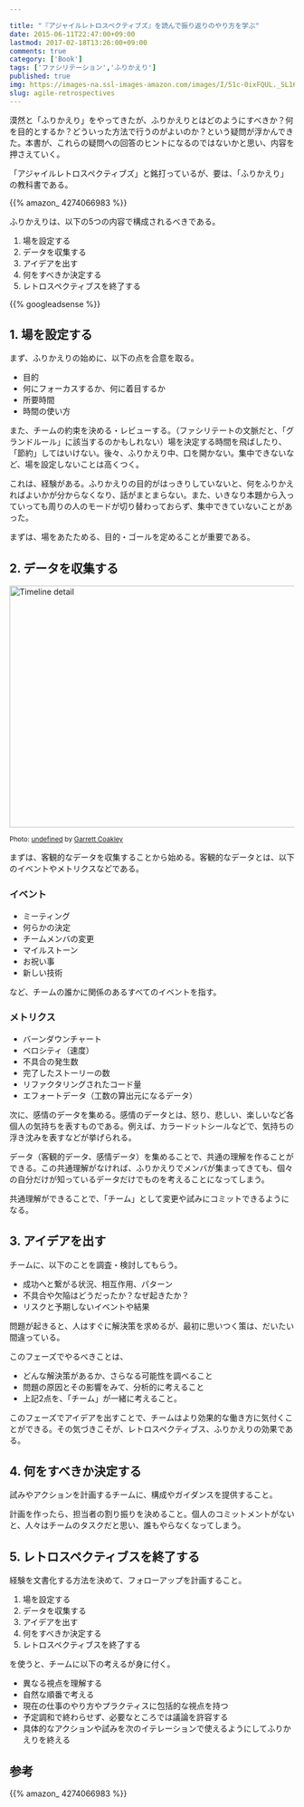 ```yaml
---

title: "『アジャイルレトロスペクティブズ』を読んで振り返りのやり方を学ぶ"
date: 2015-06-11T22:47:00+09:00
lastmod: 2017-02-18T13:26:00+09:00
comments: true
category: ['Book']
tags: ['ファシリテーション','ふりかえり']
published: true
img: https://images-na.ssl-images-amazon.com/images/I/51c-0ixFQUL._SL160_.jpg
slug: agile-retrospectives
---
```



漠然と「ふりかえり」をやってきたが、ふりかえりとはどのようにすべきか？何を目的とするか？どういった方法で行うのがよいのか？という疑問が浮かんできた。本書が、これらの疑問への回答のヒントになるのではないかと思い、内容を押さえていく。

「アジャイルレトロスペクティブズ」と銘打っているが、要は、「ふりかえり」の教科書である。

{{% amazon_ 4274066983 %}}


ふりかえりは、以下の5つの内容で構成されるべきである。

1. 場を設定する
2. データを収集する
3. アイデアを出す
4. 何をすべきか決定する
5. レトロスペクティブスを終了する



{{% googleadsense %}}


## 1. 場を設定する

まず、ふりかえりの始めに、以下の点を合意を取る。

- 目的
-  何にフォーカスするか、何に着目するか
-  所要時間
-  時間の使い方

また、チームの約束を決める・レビューする。（ファシリテートの文脈だと、「グランドルール」に該当するのかもしれない）場を決定する時間を飛ばしたり、「節約」してはいけない。後々、ふりかえり中、口を開かない。集中できないなど、場を設定しないことは高くつく。


これは、経験がある。ふりかえりの目的がはっきりしていないと、何をふりかえればよいかが分からなくなり、話がまとまらない。また、いきなり本題から入っていっても周りの人のモードが切り替わっておらず、集中できていないことがあった。

まずは、場をあたためる、目的・ゴールを定めることが重要である。


## 2. データを収集する

<a href="https://www.flickr.com/photos/garrettc/2575214144" title="Timeline detail by Garrett Coakley, on Flickr"><img src="https://c2.staticflickr.com/4/3002/2575214144_305e710e10_z.jpg" width="640" height="427" alt="Timeline detail"></a>

<small>Photo: <a href='https://www.flickr.com/photos/garrettc/2575214144/in/photolist-cMWPc9-4VyDrS-4VmD8E-2ZcAU6' target='_blank'>undefined</a> by <a href='https://www.flickr.com/photos/garrettc/' target='_blank'>Garrett Coakley</a></small>

まずは、客観的なデータを収集することから始める。客観的なデータとは、以下のイベントやメトリクスなどである。


### イベント

- ミーティング
- 何らかの決定
- チームメンバの変更
- マイルストーン
- お祝い事
- 新しい技術

など、チームの誰かに関係のあるすべてのイベントを指す。

### メトリクス

- バーンダウンチャート
- ベロシティ（速度）
- 不具合の発生数
- 完了したストーリーの数
- リファクタリングされたコード量
- エフォートデータ（工数の算出元になるデータ）


次に、感情のデータを集める。感情のデータとは、怒り、悲しい、楽しいなど各個人の気持ちを表すものである。例えば、カラードットシールなどで、気持ちの浮き沈みを表すなどが挙げられる。


データ（客観的データ、感情データ）を集めることで、共通の理解を作ることができる。この共通理解がなければ、ふりかえりでメンバが集まってきても、個々の自分だけが知っているデータだけでものを考えることになってしまう。

共通理解ができることで、「チーム」として変更や試みにコミットできるようになる。


## 3. アイデアを出す

チームに、以下のことを調査・検討してもらう。

- 成功へと繋がる状況、相互作用、パターン
- 不具合や欠陥はどうだったか？なぜ起きたか？
- リスクと予期しないイベントや結果

問題が起きると、人はすぐに解決策を求めるが、最初に思いつく策は、だいたい間違っている。

このフェーズでやるべきことは、

- どんな解決策があるか、さらなる可能性を調べること
- 問題の原因とその影響をみて、分析的に考えること
- 上記2点を、「チーム」が一緒に考えること。

このフェーズでアイデアを出すことで、チームはより効果的な働き方に気付くことができる。その気づきこそが、レトロスペクティブス、ふりかえりの効果である。


## 4. 何をすべきか決定する

試みやアクションを計画するチームに、構成やガイダンスを提供すること。

計画を作ったら、担当者の割り振りを決めること。個人のコミットメントがないと、人々はチームのタスクだと思い、誰もやらなくなってしまう。



## 5. レトロスペクティブスを終了する

経験を文書化する方法を決めて、フォローアップを計画すること。


1. 場を設定する
2. データを収集する
3. アイデアを出す
4. 何をすべきか決定する
5. レトロスペクティブスを終了する

を使うと、チームに以下の考えるが身に付く。

- 異なる視点を理解する
- 自然な順番で考える
- 現在の仕事のやり方やプラクティスに包括的な視点を持つ
- 予定調和で終わらせず、必要なところでは議論を許容する
- 具体的なアクションや試みを次のイテレーションで使えるようにしてふりかえりを終える


## 参考

{{% amazon_ 4274066983 %}}

